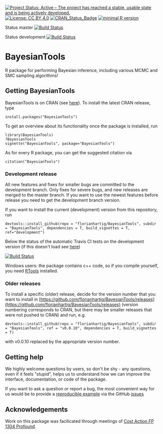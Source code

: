 [![Project Status: Active – The project has reached a stable, usable state and is being actively developed.](http://www.repostatus.org/badges/latest/active.svg)](http://www.repostatus.org/#active)
[![License: CC BY 4.0](https://img.shields.io/badge/License-CC%20BY%204.0-lightgrey.svg)](https://creativecommons.org/licenses/by/4.0/)
[![CRAN_Status_Badge](http://www.r-pkg.org/badges/version/BayesianTools)](https://cran.r-project.org/package=BayesianTools)
[![minimal R version](https://img.shields.io/badge/R%3E%3D-3.1.2-6666ff.svg)](https://cran.r-project.org/)

Status master [![Build Status](https://travis-ci.org/florianhartig/BayesianTools.svg?branch=master)](https://travis-ci.org/florianhartig/BayesianTools)

Status development [![Build Status](https://travis-ci.org/florianhartig/BayesianTools.svg?branch=development)](https://travis-ci.org/florianhartig/BayesianTools)

# BayesianTools

R package for performing Bayesian inference, including various MCMC and SMC sampling algorithms!

## Getting BayesianTools

BayesianTools is on CRAN (see [here](https://cran.r-project.org/web/packages/BayesianTools/index.html)). To install the latest CRAN release, type

```{r}
install.packages("BayesianTools")
```

To get an overview about its functionality once the package is installed, run

```{r}
library(BayesianTools)
?BayesianTools
vignette("BayesianTools", package="BayesianTools")
```

As for every R package, you can get the suggested citation via

```{r}
citation("BayesianTools")
```

### Development release 

All new features and fixes for smaller bugs are committed to the development branch. Only fixes for severe bugs, and new releases are merged to the master branch. If you want to use the newest features before release you need to get the development branch version.

If you want to install the current (development) version from this repository, run

```{r}
devtools::install_github(repo = "florianhartig/BayesianTools", subdir = "BayesianTools", dependencies = T, build_vignettes = T, ref="development")
```

Below the status of the automatic Travis CI tests on the development version (if this doesn't load see [here](https://travis-ci.org/florianhartig/BayesianTools))

[![Build Status](https://travis-ci.org/florianhartig/BayesianTools.svg?branch=development)](https://travis-ci.org/florianhartig/BayesianTools)

Windows users: the package contains c++ code, so if you compile yourself, you need [RTools](https://cran.r-project.org/bin/windows/Rtools/) installed. 

### Older releases

To install a specific (older) release, decide for the version number that you want to install in [https://github.com/florianhartig/BayesianTools/releases](https://github.com/florianhartig/BayesianTools/releases) (version numbering corresponds to CRAN, but there may be smaller releases that were not pushed to CRAN) and run, e.g.  

```{r}
devtools::install_github(repo = "florianhartig/BayesianTools", subdir = "BayesianTools", ref = "v0.0.10", dependencies = T, build_vignettes = T)
```
with v0.0.10 replaced by the appropriate version number. 


## Getting help

We highly welcome questions by users, so don't be shy - any questions, even if it feels "stupid", helps us to understand how we can improve the interface, documentation, or code of the package. 

If you want to ask a question or report a bug, the most convenient way for us would be to provide a [reproducible example](http://stackoverflow.com/questions/5963269/how-to-make-a-great-r-reproducible-example) via the GitHub [issues](https://github.com/florianhartig/BayesianTools/issues)

## Acknowledgements

Work on this package was facilicated through meetings of [Cost Action FP 1304 Profound](http://www.cost.eu/COST_Actions/fps/FP1304). 







